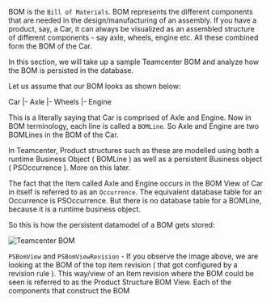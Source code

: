 BOM is the `Bill of Materials`. BOM represents the different components that are needed in the design/manufacturing of an assembly. If you have a product, say, a Car, it can always be visualized as an assembled structure of different components - say axle, wheels, engine etc. All these combined form the BOM of the Car.

In this section, we will take up a sample Teamcenter BOM and analyze how the BOM is persisted in the database.

Let us assume that our BOM looks as shown below:

Car <Assembly>
   |- Axle
      |- Wheels
   |- Engine

This is a literally saying that Car is comprised of Axle and Engine. Now in BOM terminology, each line is called a `BOMLine`. So Axle and Engine are two BOMLines in the BOM of the Car.

In Teamcenter, Product structures such as these are modelled using both a runtime Business Object ( BOMLine ) as well as a persistent Business object ( PSOccurrence ). More on this later.

The fact that the Item called Axle and Engine occurs in the BOM View of Car in itself is referred to as an `Occurrence`. The equivalent database table for an Occurrence is PSOccurrence. But there is no database table for a BOMLine, because it is a runtime business object.

So this is how the persistent datamodel of a BOM gets stored:

![Teamcenter BOM](https://i.imgur.com/2VEW3xs.png)

`PSBomView` and `PSBomViewRevision` - If you observe the image above, we are looking at the BOM of the top item revision ( that got configured by a revision rule ). This way/view of an Item revision where the BOM could be seen is referred to as the Product Structure BOM View. Each of the components that construct the BOM 










